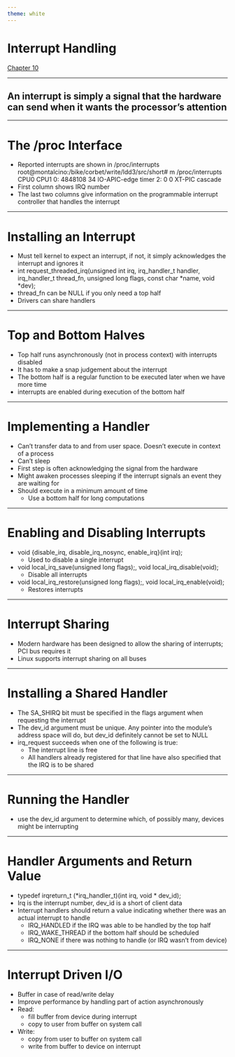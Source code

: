 ```yaml
---
theme: white
---
```


# Interrupt Handling
[Chapter 10](https://static.lwn.net/images/pdf/LDD3/ch10.pdf)

---

## An interrupt is simply a signal that the hardware can send when it wants the processor’s attention

---

# The /proc Interface
- Reported interrupts are shown in /proc/interrupts
root@montalcino:/bike/corbet/write/ldd3/src/short# m /proc/interrupts 
CPU0         CPU1 
0:         4848108     34             IO-APIC-edge     timer 
2:         0             0             XT-PIC             cascade
- First column shows IRQ number
- The last two columns give information on the programmable interrupt controller that handles the interrupt

---

# Installing an Interrupt
- Must tell kernel to expect an interrupt, if not, it simply acknowledges the interrupt and ignores it
- int request_threaded_irq(unsigned int irq, irq_handler_t handler, irq_handler_t thread_fn, unsigned long flags, const char \*name, void \*dev); 
- thread_fn can be NULL if you only need a top half
- Drivers can share handlers

---

# Top and Bottom Halves
- Top half runs asynchronously (not in process context) with interrupts disabled
- It has to make a snap judgement about the interrupt
- The bottom half is a regular function to be executed later when we have more time 
- interrupts are enabled during execution of the bottom half

---

# Implementing a Handler
- Can’t transfer data to and from user space. Doesn’t execute in context of a process
- Can’t sleep
- First step is often acknowledging the signal from the hardware
- Might awaken processes sleeping if the interrupt signals an event they are waiting for
- Should execute in a minimum amount of time
  - Use a bottom half for long computations

---

# Enabling and Disabling Interrupts
- void {disable_irq, disable_irq_nosync, enable_irq}(int irq);
  - Used to disable a single interrupt
- void local_irq_save(unsigned long flags);, void local_irq_disable(void);
  - Disable all interrupts
- void local_irq_restore(unsigned long flags);, void local_irq_enable(void);
  - Restores interrupts

---

# Interrupt Sharing
- Modern hardware has been designed to allow the sharing of interrupts; PCI bus requires it
- Linux supports interrupt sharing on all buses

---

# Installing a Shared Handler
- The SA_SHIRQ bit must be specified in the flags argument when requesting the interrupt 
- The dev_id argument must be unique. Any pointer into the module’s address space will do, but dev_id definitely cannot be set to NULL
- irq_request succeeds when one of the following is true:
  - The interrupt line is free
  - All handlers already registered for that line have also specified that the IRQ is to be shared

---

# Running the Handler
- use the dev_id argument to determine which, of possibly many, devices might be interrupting

---

# Handler Arguments and Return Value
- typedef irqreturn_t (\*irq_handler_t)(int irq, void \* dev_id); 
- Irq is the interrupt number, dev_id is a short of client data
- Interrupt handlers should return a value indicating whether there was an actual interrupt to handle
  - IRQ_HANDLED if the IRQ was able to be handled by the top half
  - IRQ_WAKE_THREAD if the bottom half should be scheduled
  - IRQ_NONE if there was nothing to handle (or IRQ wasn’t from device)

---

# Interrupt Driven I/O
- Buffer in case of read/write delay
- Improve performance by handling part of action asynchronously
- Read:
  - fill buffer from device during interrupt
  - copy to user from buffer on system call
- Write:
  - copy from user to buffer on system call
  - write from buffer to device on interrupt

